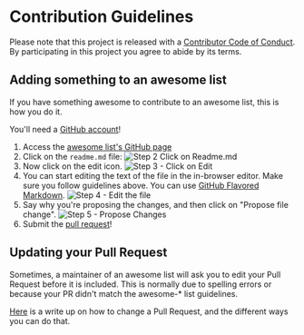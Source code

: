 # Contribution Guidelines

Please note that this project is released with a [Contributor Code of Conduct](code-of-conduct.md). By participating in this project you agree to abide by its terms.
## Adding something to an awesome list

If you have something awesome to contribute to an awesome list, this is how you do it.

You'll need a [GitHub account](https://github.com/join)!

1. Access the [awesome list's GitHub page](https://github.com/S4GConsulting/awesome-s4g/)
2. Click on the `readme.md` file: ![Step 2 Click on Readme.md](media/click-readme.png)
3. Now click on the edit icon. ![Step 3 - Click on Edit](media/edit-button.png)
4. You can start editing the text of the file in the in-browser editor. Make sure you follow guidelines above. You can use [GitHub Flavored Markdown](https://help.github.com/articles/github-flavored-markdown/). ![Step 4 - Edit the file](media/edit-readme.png)
5. Say why you're proposing the changes, and then click on "Propose file change". ![Step 5 - Propose Changes](media/propose-changes.png)
6. Submit the [pull request](https://help.github.com/articles/using-pull-requests/)!

## Updating your Pull Request

Sometimes, a maintainer of an awesome list will ask you to edit your Pull Request before it is included. This is normally due to spelling errors or because your PR didn't match the awesome-* list guidelines.

[Here](https://github.com/RichardLitt/knowledge/blob/master/github/amending-a-commit-guide.md) is a write up on how to change a Pull Request, and the different ways you can do that.
